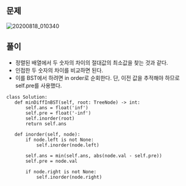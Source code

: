 ## 문제
![20200818_010340](https://user-images.githubusercontent.com/51700219/90417451-aeefa280-e0ee-11ea-824a-7b873960915c.png)

## 풀이
 - 정렬된 배열에서 두 숫자의 차이의 절대값의 최소값을 찾는 것과 같다.
 - 인접한 두 숫자의 차이를 비교하면 된다.
 - 이를 BST에서 하려면 in order로 순회한다. 단, 이전 값을 추적해야 하므로 self.pre를 사용했다.
 ```python3
 class Solution:
    def minDiffInBST(self, root: TreeNode) -> int:
        self.ans = float('inf')
        self.pre = float('-inf')
        self.inorder(root)
        return self.ans
    
    def inorder(self, node):
        if node.left is not None:
            self.inorder(node.left)
            
        self.ans = min(self.ans, abs(node.val - self.pre))
        self.pre = node.val
        
        if node.right is not None:
            self.inorder(node.right)
 ```
